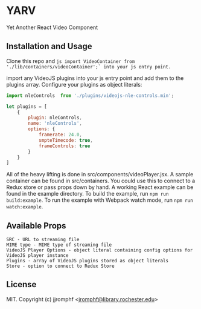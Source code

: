 # YARV

Yet Another React Video Component

<!-- START doctoc -->
<!-- END doctoc -->
## Installation and Usage

Clone this repo and ```js import VideoContainer from './lib/containers/videoContainer';` into your js entry point. ```

import any VideoJS plugins into your js entry point and add them to the plugins array. Configure your plugins as object literals:

```js
import nleControls  from './plugins/videojs-nle-controls.min';

let plugins = [
    {
        plugin: nleControls,
        name: 'nleControls',
        options: {
            framerate: 24.0,
            smpteTimecode: true,
            frameControls: true
        }
    }
]
```
All of the heavy lifting is done in src/components/videoPlayer.jsx. A sample container can be found in src/containers.
You could use this to connect to a Redux store or pass props down by hand.
A working React example can be found in the example directory. To build the example, run `npm run build:example`. To run the example with Webpack watch mode,
run `npm run watch:example`.
## Available Props
```
SRC - URL to streaming file
MIME type - MIME type of streaming file
VideoJS Player Options - object literal containing config options for VideoJS player instance
Plugins - array of VideoJS plugins stored as object literals
Store - option to connect to Redux Store
```
## License

MIT. Copyright (c) jjromphf &lt;jromphf@library.rochester.edu&gt;


[videojs]: http://videojs.com/
[react]: https://facebook.github.io/react/

